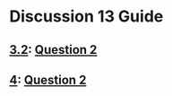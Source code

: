 # Discussion 13 Guide

## [3.2](#section-32-question-2): [Question 2](#section-32-question-2)

## [4](#section-4-question-2): [Question 2](#section-4-question-2)
